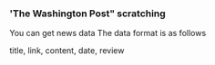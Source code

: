 ### 'The Washington Post" scratching

You can get news data
The data format is as follows

title, link, content, date, review 